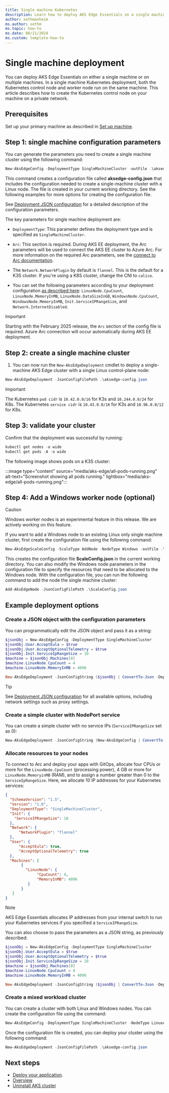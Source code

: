 ```yaml
---
title: Single machine Kubernetes
description: Learn how to deploy AKS Edge Essentials on a single machine.
author: sethmanheim
ms.author: sethm
ms.topic: how-to
ms.date: 08/21/2024
ms.custom: template-how-to
---
```


# Single machine deployment

You can deploy AKS Edge Essentials on either a single machine or on multiple machines. In a single machine Kubernetes deployment, both the Kubernetes control node and worker node run on the same machine. This article describes how to create the Kubernetes control node on your machine on a private network.

## Prerequisites

Set up your primary machine as described in [Set up machine](aks-edge-howto-setup-machine.md).

## Step 1: single machine configuration parameters

You can generate the parameters you need to create a single machine cluster using the following command:

```powershell
New-AksEdgeConfig -DeploymentType SingleMachineCluster -outFile .\aksedge-config.json | Out-Null
```

This command creates a configuration file called **aksedge-config.json** that includes the configuration needed to create a single-machine cluster with a Linux node. The file is created in your current working directory. See the following examples for more options for creating the configuration file.

See [Deployment JSON configuration](aks-edge-deployment-config-json.md) for a detailed description of the configuration parameters.

The key parameters for single machine deployment are:

- `DeploymentType`: This parameter defines the deployment type and is specified as `SingleMachineCluster`.
- `Arc`: This section is required. During AKS EE deployment, the Arc parameters will be used to connect the AKS EE cluster to Azure Arc. For more information on the required Arc parameters, see the [connect to Arc documentation](./aks-edge-howto-connect-to-arc.md).
  
- The `Network.NetworkPlugin` by default is `flannel`. This is the default for a K3S cluster. If you're using a K8S cluster, change the CNI to `calico`.
- You can set the following parameters according to your deployment configuration [as described here](aks-edge-deployment-config-json.md): `LinuxNode.CpuCount`, `LinuxNode.MemoryInMB`, `LinuxNode.DataSizeInGB`, `WindowsNode.CpuCount`, `WindowsNode.MemoryInMB`, `Init.ServiceIPRangeSize`, and `Network.InternetDisabled`.

> [!IMPORTANT]
> Starting with the February 2025 release, the `Arc` section of the config file is required. Azure Arc connection will occur automatically during AKS EE deployment.

## Step 2: create a single machine cluster

1. You can now run the `New-AksEdgeDeployment` cmdlet to deploy a single-machine AKS Edge cluster with a single Linux control-plane node:

```powershell
New-AksEdgeDeployment -JsonConfigFilePath .\aksedge-config.json
```

> [!IMPORTANT]
> The Kubernetes `pod cidr` is `10.42.0.0/16` for K3s and `10.244.0.0/24` for K8s. The Kubernetes `service cidr` is `10.43.0.0/16` for K3s and `10.96.0.0/12` for K8s.

## Step 3: validate your cluster

Confirm that the deployment was successful by running:

```powershell
kubectl get nodes -o wide
kubectl get pods -A -o wide
```

The following image shows pods on a K3S cluster:

:::image type="content" source="media/aks-edge/all-pods-running.png" alt-text="Screenshot showing all pods running." lightbox="media/aks-edge/all-pods-running.png":::

## Step 4: Add a Windows worker node (optional)

> [!CAUTION]
> Windows worker nodes is an experimental feature in this release. We are actively working on this feature.

If you want to add a Windows node to an existing Linux only single machine cluster, first create the configuration file using the following command:

```powershell
New-AksEdgeScaleConfig -ScaleType AddNode -NodeType Windows -outFile .\ScaleConfig.json | Out-Null
```

This creates the configuration file **ScaleConfig.json** in the current working directory. You can also modify the Windows node parameters in the configuration file to specify the resources that need to be allocated to the Windows node. With the configuration file, you can run the following command to add the node the single machine cluster:

```powershell
Add-AksEdgeNode -JsonConfigFilePath .\ScaleConfig.json
```

## Example deployment options

### Create a JSON object with the configuration parameters

You can programmatically edit the JSON object and pass it as a string:

```powershell
$jsonObj = New-AksEdgeConfig -DeploymentType SingleMachineCluster
$jsonObj.User.AcceptEula = $true
$jsonObj.User.AcceptOptionalTelemetry = $true
$jsonObj.Init.ServiceIpRangeSize = 10
$machine = $jsonObj.Machines[0]
$machine.LinuxNode.CpuCount = 4
$machine.LinuxNode.MemoryInMB = 4096

New-AksEdgeDeployment -JsonConfigString ($jsonObj | ConvertTo-Json -Depth 4)
```

> [!TIP]
> See [Deployment JSON configuration](aks-edge-deployment-config-json.md) for all available options, including network settings such as proxy settings.

### Create a simple cluster with NodePort service

You can create a simple cluster with no service IPs (`ServiceIPRangeSize` set as 0):

```powershell
New-AksEdgeDeployment -JsonConfigString (New-AksEdgeConfig | ConvertTo-Json -Depth 4)
```

### Allocate resources to your nodes

To connect to Arc and deploy your apps with GitOps, allocate four CPUs or more for the `LinuxNode.CpuCount` (processing power), 4 GB or more for `LinuxNode.MemoryinMB` (RAM), and to assign a number greater than 0 to the `ServiceIpRangeSize`. Here, we allocate 10 IP addresses for your Kubernetes services:

```json
{
  "SchemaVersion": "1.5",
  "Version": "1.0",
  "DeploymentType": "SingleMachineCluster",
  "Init": {
    "ServiceIPRangeSize": 10
  },
  "Network": {
      "NetworkPlugin": "flannel"
  },
  "User": {
      "AcceptEula": true,
      "AcceptOptionalTelemetry": true
  },
  "Machines": [
       {
         "LinuxNode": {
              "CpuCount": 4,
              "MemoryInMB": 4096
          }
       }
   ]
}
```

> [!NOTE]
> AKS Edge Essentials allocates IP addresses from your internal switch to run your Kubernetes services if you specified a `ServiceIPRangeSize`.

You can also choose to pass the parameters as a JSON string, as previously described:

   ```powershell
   $jsonObj = New-AksEdgeConfig -DeploymentType SingleMachineCluster
   $jsonObj.User.AcceptEula = $true
   $jsonObj.User.AcceptOptionalTelemetry = $true
   $jsonObj.Init.ServiceIpRangeSize = 10
   $machine = $jsonObj.Machines[0]
   $machine.LinuxNode.CpuCount = 4
   $machine.LinuxNode.MemoryInMB = 4096

   New-AksEdgeDeployment -JsonConfigString ($jsonObj | ConvertTo-Json -Depth 4)
   ```

### Create a mixed workload cluster

You can create a cluster with both Linux and Windows nodes. You can create the configuration file using the command:

```powershell
New-AksEdgeConfig -DeploymentType SingleMachineCluster -NodeType LinuxAndWindows -outFile .\aksedge-config.json | Out-Null
```

Once the configuration file is created, you can deploy your cluster using the following command:

```powershell
New-AksEdgeDeployment -JsonConfigFilePath .\aksedge-config.json
```

## Next steps

- [Deploy your application](aks-edge-howto-deploy-app.md).
- [Overview](aks-edge-overview.md)
- [Uninstall AKS cluster](aks-edge-howto-uninstall.md)
